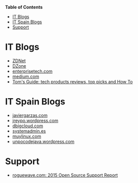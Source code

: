 **Table of Contents**
<!-- MarkdownTOC -->

- [IT Blogs](#it-blogs)
- [IT Spain Blogs](#it-spain-blogs)
- [Support](#support)

<!-- /MarkdownTOC -->

# IT Blogs
- [ZDNet](http://www.zdnet.com/)
- [DZone](https://dzone.com)
- [enterprisetech.com](http://www.enterprisetech.com/)
- [medium.com](https://medium.com)
- [Tom's Guide: tech products reviews, top picks and How To](http://www.tomsguide.com/)

# IT Spain Blogs
- [javiergarzas.com](http://www.javiergarzas.com/)
- [jreypo.wordpress.com](https://jreypo.wordpress.com/)
- [dbigcloud.com](http://www.dbigcloud.com/)
- [systemadmin.es](http://systemadmin.es/)
- [muylinux.com](http://www.muylinux.com/)
- [unpocodejava.wordpress.com](https://unpocodejava.wordpress.com/)

# Support
- [roguewave.com: 2015 Open Source Support Report](http://www.roguewave.com/programs/open-source-support-report)
